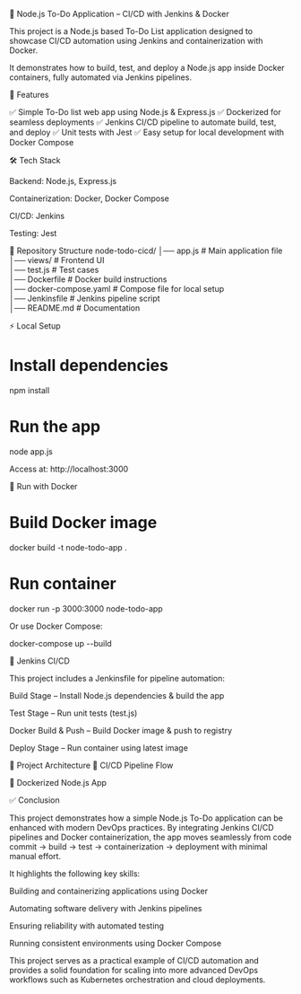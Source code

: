 📝 Node.js To-Do Application – CI/CD with Jenkins & Docker

This project is a Node.js based To-Do List application designed to showcase CI/CD automation using Jenkins and containerization with Docker.

It demonstrates how to build, test, and deploy a Node.js app inside Docker containers, fully automated via Jenkins pipelines.

🚀 Features

✅ Simple To-Do list web app using Node.js & Express.js
✅ Dockerized for seamless deployments
✅ Jenkins CI/CD pipeline to automate build, test, and deploy
✅ Unit tests with Jest
✅ Easy setup for local development with Docker Compose

🛠️ Tech Stack

Backend: Node.js, Express.js

Containerization: Docker, Docker Compose

CI/CD: Jenkins

Testing: Jest

📂 Repository Structure
node-todo-cicd/
│── app.js               # Main application file  
│── views/               # Frontend UI  
│── test.js              # Test cases  
│── Dockerfile           # Docker build instructions  
│── docker-compose.yaml  # Compose file for local setup  
│── Jenkinsfile          # Jenkins pipeline script  
│── README.md            # Documentation  

⚡ Local Setup
# Install dependencies
npm install

# Run the app
node app.js


Access at: http://localhost:3000

🐳 Run with Docker
# Build Docker image
docker build -t node-todo-app .

# Run container
docker run -p 3000:3000 node-todo-app


Or use Docker Compose:

docker-compose up --build

🔄 Jenkins CI/CD

This project includes a Jenkinsfile for pipeline automation:

Build Stage – Install Node.js dependencies & build the app

Test Stage – Run unit tests (test.js)

Docker Build & Push – Build Docker image & push to registry

Deploy Stage – Run container using latest image

📸 Project Architecture
🔹 CI/CD Pipeline Flow

🔹 Dockerized Node.js App

✅ Conclusion

This project demonstrates how a simple Node.js To-Do application can be enhanced with modern DevOps practices. By integrating Jenkins CI/CD pipelines and Docker containerization, the app moves seamlessly from code commit → build → test → containerization → deployment with minimal manual effort.

It highlights the following key skills:

Building and containerizing applications using Docker

Automating software delivery with Jenkins pipelines

Ensuring reliability with automated testing

Running consistent environments using Docker Compose

This project serves as a practical example of CI/CD automation and provides a solid foundation for scaling into more advanced DevOps workflows such as Kubernetes orchestration and cloud deployments.
